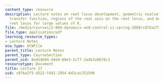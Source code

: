 ```yaml
---
content_type: resource
description: Lecture notes on root locus development, geometric evaluation of the
  transfer function, regions of the real axis on the root locus, and behavior of the
  root locus for large values of K.
file: /media/courses/2-004-dynamics-and-control-ii-spring-2008/c876a2f5d522fd4229546d3cac251590_lecture_27.pdf
file_type: application/pdf
learning_resource_types:
- Lecture Notes
ocw_type: OCWFile
parent_title: Lecture Notes
parent_type: CourseSection
parent_uid: 8ed54b04-44e9-89e3-2cf7-3a4b3a0078c1
resourcetype: Document
title: Lecture 27
uid: c876a2f5-d522-fd42-2954-6d3cac251590
---
```


